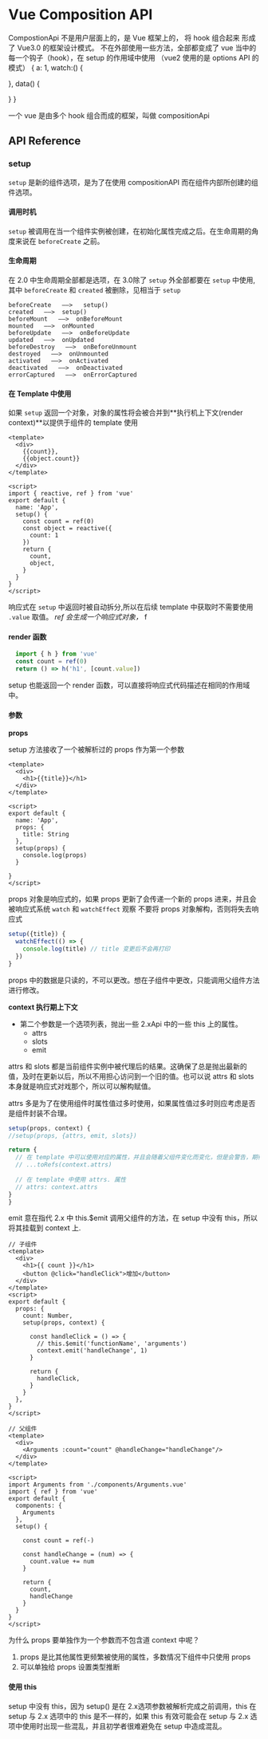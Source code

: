 # Vue Composition API

CompostionApi 不是用户层面上的，是 Vue 框架上的， 将 hook 组合起来 形成了 Vue3.0 的框架设计模式。
不在外部使用一些方法，全部都变成了 vue 当中的 每一个钩子（hook），在 setup 的作用域中使用
（vue2 使用的是 options API 的模式）
{
  a: 1,
  watch:() {

  },
  data() {

  }
}


一个 vue 是由多个 hook 组合而成的框架，叫做 compositionApi

## API Reference

### setup
`setup` 是新的组件选项，是为了在使用 compositionAPI 而在组件内部所创建的组件选项。

#### 调用时机
`setup` 被调用在当一个组件实例被创建，在初始化属性完成之后。在生命周期的角度来说在 `beforeCreate` 之前。

#### 生命周期
在 2.0 中生命周期全部都是选项，在 3.0除了 `setup` 外全部都要在 `setup` 中使用, 其中 `beforeCreate` 和 `created` 被删除，见相当于 `setup`
```
beforeCreate   ——>   setup()
created   ——>  setup()
beforeMount   ——>  onBeforeMount
mounted   ——>  onMounted
beforeUpdate   ——>  onBeforeUpdate
updated   ——>  onUpdated
beforeDestroy   ——>  onBeforeUnmount
destroyed   ——>  onUnmounted
activated   ——>  onActivated
deactivated   ——>  onDeactivated
errorCaptured   ——>  onErrorCaptured
```

#### 在 Template 中使用
如果 `setup` 返回一个对象，对象的属性将会被合并到**执行机上下文(render context)**以提供于组件的 template 使用
```vue
<template>
  <div>
    {{count}},
    {{object.count}}
  </div>
</template>

<script>
import { reactive, ref } from 'vue'
export default {
  name: 'App',
  setup() {
    const count = ref(0)
    const object = reactive({
      count: 1
    })
    return {
      count,
      object,
    }
  }
}
</script>
```
响应式在 `setup` 中返回时被自动拆分,所以在后续 template 中获取时不需要使用 `.value` 取值。
*ref 会生成一个响应式对象，*
f
#### render 函数
```js
  import { h } from 'vue'
  const count = ref(0)
  return () => h('h1', [count.value])
```
setup 也能返回一个 render 函数，可以直接将响应式代码描述在相同的作用域中。

#### 参数

**props**

setup 方法接收了一个被解析过的 props 作为第一个参数
```vue
<template>
  <div>
    <h1>{{title}}</h1>
  </div>
</template>

<script>
export default {
  name: 'App',
  props: {
    title: String
  },
  setup(props) {
    console.log(props)
  }

}
</script>
```
props 对象是响应式的，如果 props 更新了会传递一个新的 props 进来，并且会被响应式系统 `watch` 和 `watchEffect` 观察
不要将 props 对象解构，否则将失去响应式
```js
setup({title}) {
  watchEffect(() => {
    console.log(title) // title 变更后不会再打印
  })
}
```
props 中的数据是只读的，不可以更改。想在子组件中更改，只能调用父组件方法进行修改。

**context 执行期上下文**
- 第二个参数是一个选项列表，抛出一些 2.xApi 中的一些 this 上的属性。
  - attrs
  - slots
  - emit

attrs 和 slots 都是当前组件实例中被代理后的结果。这确保了总是抛出最新的值，及时在更新以后，所以不用担心访问到一个旧的值。也可以说 attrs 和 slots 本身就是响应式对戏那个，所以可以解构赋值。


attrs 多是为了在使用组件时属性值过多时使用，如果属性值过多时则应考虑是否是组件封装不合理。
```js
setup(props, context) {
//setup(props, {attrs, emit, slots})

return {
  // 在 template 中可以使用对应的属性，并且会随着父组件变化而变化，但是会警告，期待一个被 reactive 包裹的对象
  // ...toRefs(context.attrs)
  
  // 在 template 中使用 attrs. 属性
  // attrs: context.attrs
}
}
```

emit 意在指代 2.x 中 this.$emit 调用父组件的方法，在 setup 中没有 this，所以将其挂载到 context 上.
```vue
// 子组件
<template>
  <div>
    <h1>{{ count }}</h1>
    <button @click="handleClick">增加</button>
  </div>
</template>
<script>
export default {
  props: {
    count: Number,
    setup(props, context) {

      const handleClick = () => {
        // this.$emit('functionName', 'arguments')
        context.emit('handleChange', 1) 
      }

      return {
        handleClick,
      }
    }
  },
}
</script>

// 父组件
<template>
  <div>
    <Arguments :count="count" @handleChange="handleChange"/>
  </div>
</template>

<script>
import Arguments from './components/Arguments.vue'
import { ref } from 'vue'
export default {
  components: {
    Arguments
  },
  setup() {

    const count = ref(-)

    const handleChange = (num) => {
      count.value += num
    }

    return {
      count,
      handleChange
    }
  }
}
</script>
```

为什么 props 要单独作为一个参数而不包含道 context 中呢？
1. props 是比其他属性更频繁被使用的属性，多数情况下组件中只使用 props
2. 可以单独给 props 设置类型推断


#### 使用 this
setup 中没有 this，因为 setup() 是在 2.x选项参数被解析完成之前调用，this 在 setup 与 2.x 选项中的 this 是不一样的，如果 this 有效可能会在 setup 与 2.x 选项中使用时出现一些混乱，并且初学者很难避免在 setup 中造成混乱。
